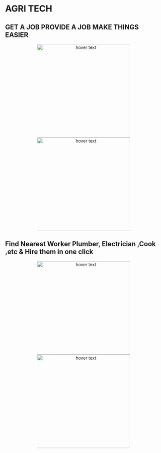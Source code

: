 # AGRI TECH 
## GET A JOB PROVIDE A JOB MAKE THINGS EASIER  
<p align="center">
  <img src="https://user-images.githubusercontent.com/47109963/94987136-8843d900-0581-11eb-953d-8c5ea22df209.png" width="300" title="hover text"> 
  <img src="https://user-images.githubusercontent.com/47109963/94987140-8bd76000-0581-11eb-961d-1014dda5f1c8.png" width="300" title="hover text">
  </p> 
  
## Find Nearest Worker Plumber, Electrician ,Cook ,etc & Hire them in one click
<p align="center">
  <img src="https://user-images.githubusercontent.com/47109963/94987141-8e39ba00-0581-11eb-9bd5-f481c8bddb50.png" width="300" title="hover text">
   <img src="https://user-images.githubusercontent.com/47109963/94987142-90037d80-0581-11eb-926d-e89b34403507.png" width="300" title="hover text">
 
</p>   

 
